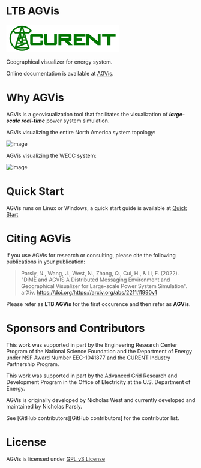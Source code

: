 # LTB AGVis

<img src="docs/source/images/sponsors/CURENT_Logo_NameOnTrans.png" alt="CURENT ERC Logo" width="300" height="auto">

Geographical visualizer for energy system.

Online documentation is available at [AGVis](https://agvis.readthedocs.io).

# Why AGVis

AGVis is a geovisualization tool that facilitates the visualization of ***large-scale real-time*** power system simulation.

AGVis visualizing the entire North America system topology:

![image](https://user-images.githubusercontent.com/79226045/203147395-27561028-4a74-4ac1-91a5-01e7f811f898.png)

AGVis visualizing the WECC system:

![image](https://user-images.githubusercontent.com/79226045/203148756-edc046a3-35a1-4343-8ab2-67cfa337546c.png)

# Quick Start

AGVis runs on Linux or Windows, a quick start guide is available at [Quick Start](https://agvis.readthedocs.io/en/latest/quick_start/quick_start/)

# Citing AGVis

If you use AGVis for research or consulting, please cite the following publications in your publication:

> Parsly, N., Wang, J., West, N., Zhang, Q., Cui, H., & Li, F. (2022). "DiME and AGVIS A Distributed Messaging Environment and Geographical Visualizer for Large-scale Power System Simulation". arXiv. https://doi.org/https://arxiv.org/abs/2211.11990v1

Please refer as **LTB AGVis** for the first occurence and then refer as **AGVis**.

# Sponsors and Contributors
This work was supported in part by the Engineering Research Center
Program of the National Science Foundation and the Department of Energy
under NSF Award Number EEC-1041877 and the CURENT Industry Partnership
Program.

This work was supported in part by the Advanced Grid Research and Development Program
in the Office of Electricity at the U.S. Department of Energy.

AGVis is originally developed by Nicholas West and currently developed and maintained by Nicholas Parsly.

See [GitHub contributors][GitHub contributors] for the contributor list.

# License

AGVis is licensed under [GPL v3 License](./LICENSE)
